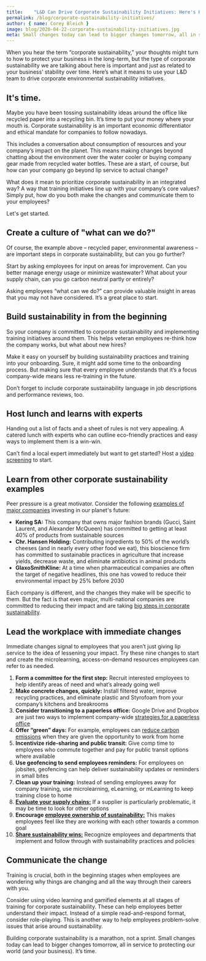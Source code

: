 ```yaml
---
title:    "L&D Can Drive Corporate Sustainability Initiatives: Here's How"
permalink: /blog/corporate-sustainability-initiatives/
author: { name: Corey Bleich }
image: blog/2020-04-22-corporate-sustainability-initiatives.jpg
meta: Small changes today can lead to bigger changes tomorrow, all in service to protecting our world (and your business).
---
```


When you hear the term “corporate sustainability,” your thoughts might turn to how to protect your business in the long-term, but the type of corporate sustainability we are talking about here is important and just as related to your business’ stability over time. Here’s what it means to use your L&D team to drive corporate environmental sustainability initiatives.

## It's time. 

Maybe you have been tossing sustainability ideas around the office like recycled paper into a recycling bin. It’s time to put your money where your mouth is. Corporate sustainability is an important economic differentiator and ethical mandate for companies to follow nowadays. 

This includes a conversation about consumption of resources and your company’s impact on the planet. This means making changes beyond chatting about the environment over the water cooler or buying company gear made from recycled water bottles. These are a start, of course, but how can your company go beyond lip service to actual change?

What does it mean to prioritize corporate sustainability in an integrated way? A way that training initiatives line up with your company’s core values? Simply put, how do you both make the changes and communicate them to your employees? 

Let's get started. 

## Create a culture of "what can we do?" 

Of course, the example above – recycled paper, environmental awareness – are important steps in corporate sustainability, but can you go further?

Start by asking employees for input on areas for improvement. Can you better manage energy usage or minimize wastewater? What about your supply chain, can you go carbon neutral partly or entirely? 

Asking employees “what can we do?” can provide valuable insight in areas that you may not have considered. It’s a great place to start.

## Build sustainability in from the beginning 

So your company is committed to corporate sustainability and implementing training initiatives around them. This helps veteran employees re-think how the company works, but what about new hires?

Make it easy on yourself by building sustainability practices and training into your onboarding. Sure, it might add some time to the onboarding process. But making sure that every employee understands that it’s a focus company-wide means less re-training in the future.

Don’t forget to include corporate sustainability language in job descriptions and performance reviews, too.

## Host lunch and learns with experts 

Handing out a list of facts and a sheet of rules is not very appealing. A catered lunch with experts who can outline eco-friendly practices and easy ways to implement them is a win-win. 

Can’t find a local expert immediately but want to get started? Host a [video screening](https://www.cultivatingcapital.com/sustainability-videos/) to start.

## Learn from other corporate sustainability examples 

Peer pressure is a great motivator. Consider the following [examples of major companies](http://www.perillon.com/blog/8-corporate-sustainability-examples) investing in our planet's future:

* <strong>Kering SA:</strong> This company that owns major fashion brands (Gucci, Saint Laurent, and Alexander McQueen) has committed to getting at least 40% of products from sustainable sources
* <strong>Chr. Hansen Holding:</strong>  Contributing ingredients to 50% of the world’s cheeses (and in nearly every other food we eat), this bioscience firm has committed to sustainable practices in agriculture that increase yields, decrease waste, and eliminate antibiotics in animal products
* <strong>GlaxoSmithKline:</strong>  At a time when pharmaceutical companies are often the target of negative headlines, this one has vowed to reduce their environmental impact by 25% before 2030

Each company is different, and the changes they make will be specific to them. But the fact is that even major, multi-national companies are committed to reducing their impact and are taking [big steps in corporate sustainability](https://www.corporateknights.com/reports/2019-global-100/2019-global-100-results-15481152/). 

## Lead the workplace with immediate changes 

Immediate changes signal to employees that you aren’t just giving lip service to the idea of lessening your impact. Try these nine changes to start and create the microlearning, access-on-demand resources employees can refer to as needed.

1. <strong>Form a committee for the first step:</strong> Recruit interested employees to help identify areas of need and what’s already going well
2. <strong>Make concrete changes, quickly:</strong> Install filtered water, improve recycling practices, and eliminate plastic and Styrofoam from your company’s kitchens and breakrooms
3. <strong>Consider transitioning to a paperless office:</strong> Google Drive and Dropbox are just two ways to implement company-wide [strategies for a paperless office](https://www.cio.com/article/2377681/14-tips-for-creating-a-paperless-office.html)
4. <strong>Offer “green” days:</strong> For example, employees can [reduce carbon emissions](https://static.tti.tamu.edu/tti.tamu.edu/documents/mobility-report-2019.pdf) when they are given the opportunity to work from home 
5. <strong>Incentivize ride-sharing and public transit:</strong> Give comp time to employees who commute together and pay for public transit options where available
6. <strong>Use geofencing to send employees reminders:</strong> For employees on jobsites, geofencing can help deliver sustainability updates or reminders in small bites
7. <strong>Clean up your training:</strong> Instead of sending employees away for company training, use microlearning, eLearning, or mLearning to keep training close to home
8. <strong>[Evaluate your supply chains:](https://www.entrepreneur.com/article/345663)</strong> If a supplier is particularly problematic, it may be time to look for other options
9. <strong>Encourage [employee ownership of sustainability:](https://hbr.org/2018/02/how-to-make-sustainability-every-employees-responsibility)</strong> This makes employees feel like they are working with each other towards a common goal
10. <strong>[Share sustainability wins:](https://www.peoplegoal.com/blog/sustainability-in-the-workplace)</strong> Recognize employees and departments that implement and follow through with sustainability practices and policies

## Communicate the change

Training is crucial, both in the beginning stages when employees are wondering why things are changing and all the way through their careers with you.

Consider using video learning and gamified elements at all stages of training for corporate sustainability. These can help employees better understand their impact. Instead of a simple read-and-respond format, consider role-playing. This is another way to help employees problem-solve issues that arise around sustainability.

Building corporate sustainability is a marathon, not a sprint. Small changes today can lead to bigger changes tomorrow, all in service to protecting our world (and your business). It’s time.

